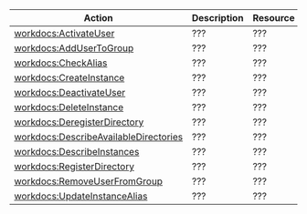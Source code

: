 | Action | Description | Resource | Condition |
| --- | --- | --- | --- |
| [workdocs:ActivateUser](http://docs.aws.amazon.com/workdocs/latest/adminguide/setting_up.html#iam_policies) | ??? | ??? | - |
| [workdocs:AddUserToGroup](http://docs.aws.amazon.com/workdocs/latest/adminguide/setting_up.html#iam_policies) | ??? | ??? | - |
| [workdocs:CheckAlias](http://docs.aws.amazon.com/workdocs/latest/adminguide/setting_up.html#iam_policies) | ??? | ??? | - |
| [workdocs:CreateInstance](http://docs.aws.amazon.com/workdocs/latest/adminguide/setting_up.html#iam_policies) | ??? | ??? | - |
| [workdocs:DeactivateUser](http://docs.aws.amazon.com/workdocs/latest/adminguide/setting_up.html#iam_policies) | ??? | ??? | - |
| [workdocs:DeleteInstance](http://docs.aws.amazon.com/workdocs/latest/adminguide/setting_up.html#iam_policies) | ??? | ??? | - |
| [workdocs:DeregisterDirectory](http://docs.aws.amazon.com/workdocs/latest/adminguide/setting_up.html#iam_policies) | ??? | ??? | - |
| [workdocs:DescribeAvailableDirectories](http://docs.aws.amazon.com/workdocs/latest/adminguide/setting_up.html#iam_policies) | ??? | ??? | - |
| [workdocs:DescribeInstances](http://docs.aws.amazon.com/workdocs/latest/adminguide/setting_up.html#iam_policies) | ??? | ??? | - |
| [workdocs:RegisterDirectory](http://docs.aws.amazon.com/workdocs/latest/adminguide/setting_up.html#iam_policies) | ??? | ??? | - |
| [workdocs:RemoveUserFromGroup](http://docs.aws.amazon.com/workdocs/latest/adminguide/setting_up.html#iam_policies) | ??? | ??? | - |
| [workdocs:UpdateInstanceAlias](http://docs.aws.amazon.com/workdocs/latest/adminguide/setting_up.html#iam_policies) | ??? | ??? | - |
